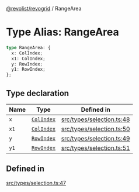 [@revolist/revogrid](README.md) / RangeArea

# Type Alias: RangeArea

```ts
type RangeArea: {
  x: ColIndex;
  x1: ColIndex;
  y: RowIndex;
  y1: RowIndex;
};
```

## Type declaration

| Name | Type | Defined in |
| ------ | ------ | ------ |
| `x` | [`ColIndex`](TypeAlias.ColIndex.md) | [src/types/selection.ts:48](https://github.com/revolist/revogrid/blob/e3c4d102f429c82d34023490b300d210ef8d9573/src/types/selection.ts#L48) |
| `x1` | [`ColIndex`](TypeAlias.ColIndex.md) | [src/types/selection.ts:50](https://github.com/revolist/revogrid/blob/e3c4d102f429c82d34023490b300d210ef8d9573/src/types/selection.ts#L50) |
| `y` | [`RowIndex`](TypeAlias.RowIndex.md) | [src/types/selection.ts:49](https://github.com/revolist/revogrid/blob/e3c4d102f429c82d34023490b300d210ef8d9573/src/types/selection.ts#L49) |
| `y1` | [`RowIndex`](TypeAlias.RowIndex.md) | [src/types/selection.ts:51](https://github.com/revolist/revogrid/blob/e3c4d102f429c82d34023490b300d210ef8d9573/src/types/selection.ts#L51) |

## Defined in

[src/types/selection.ts:47](https://github.com/revolist/revogrid/blob/e3c4d102f429c82d34023490b300d210ef8d9573/src/types/selection.ts#L47)
